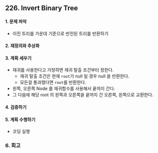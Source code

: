 ## 226. Invert Binary Tree
#### 1. 문제 파악
- 이진 트리를 가운데 기준으로 반전된 트리를 반환하기
#### 2. 재정의와 추상화
#### 3. 계획 세우기
- 재귀를 사용한다고 가정하면 재귀 탈출 조건부터 정한다.
  - 재귀 탈출 조건은 현재 `root`가 null 일 경우 null 을 반환한다.
  - 모든걸 통과했다면 `root`를 반환한다.
- 왼쪽, 오른쪽 Node 를 재귀함수를 사용해서 끝까지 간다.
- 그 다음에 해당 root 의 왼쪽과 오른쪽을 끝까지 간 오른쪽, 왼쪽으로 교환한다.
#### 4. 검증하기
#### 5. 계획 수행하기
- 코딩 실행

### 6. 회고
